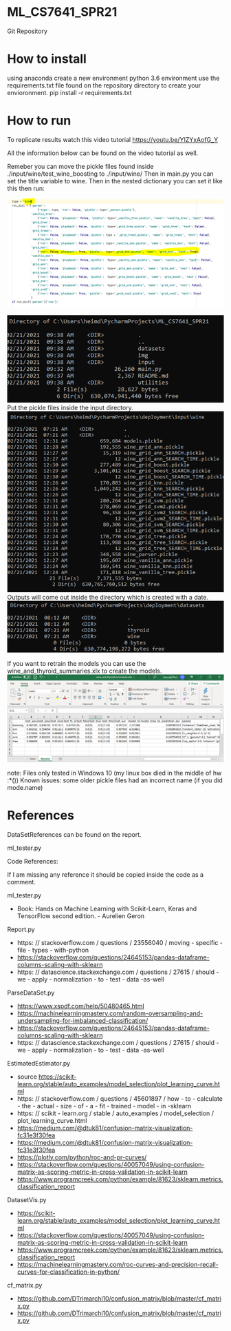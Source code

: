 
# ML_CS7641_SPR21
Git Repository

# How to install

using anaconda create a new environment python 3.6 environment
use the requirements.txt file found on the repository directory to create your envioronment.
pip install -r requirements.txt

# How to run

To replicate results watch this video tutorial
https://youtu.be/YIZYxAofG_Y

All the information below can be found on the video tutorial as well.

Remeber you can move the pickle files found inside ./input/wine/test_wine_boosting to ./input/wine/
Then in main.py you can set the title variable to wine. Then in the nested dictionary you can set it like this then run:


![Dictionary_Configuration](/img/DictionaryConfig.PNG)

![Folder_Struct](/img/FolderStructure.PNG)
Put the pickle files inside the input directory.
![Input_Dir](/img/InputDirectory.PNG)
Outputs will come out inside the directory which is created with a date.
![Output_Dir](/img/OutputDirectory.PNG)

If you want to retrain the models you can use the  wine_and_thyroid_summaries.xlx to create the models.
![Summaries_File](/img/Summaries.PNG)

note: Files only tested in Windows 10 (my linux box died in the middle of hw  :*())
Known issues: some older pickle files had an incorrect name (if you did mode.name)



# References
DataSetReferences can be found on the report. 

ml_tester.py

Code References:

If I am missing any reference it should be copied inside the code as a comment.

ml_tester.py

- Book: Hands on Machine Learning with Scikit-Learn, Keras and TensorFlow second edition. - Aurelien Geron


Report.py

- https: // stackoverflow.com / questions / 23556040 / moving - specific - file - types - with-python
- https://stackoverflow.com/questions/24645153/pandas-dataframe-columns-scaling-with-sklearn
- https: // datascience.stackexchange.com / questions / 27615 / should - we - apply - normalization - to - test - data -as-well

ParseDataSet.py        
- https://www.xspdf.com/help/50480465.html
- https://machinelearningmastery.com/random-oversampling-and-undersampling-for-imbalanced-classification/
- https://stackoverflow.com/questions/24645153/pandas-dataframe-columns-scaling-with-sklearn
- https: // datascience.stackexchange.com / questions / 27615 / should - we - apply - normalization - to - test - data -as-well

EstimatedEstimator.py
- source https://scikit-learn.org/stable/auto_examples/model_selection/plot_learning_curve.html
-  https: // stackoverflow.com / questions / 45601897 / how - to - calculate - the - actual - size - of - a - fit - trained - model - in -sklearn
- https: // scikit - learn.org / stable / auto_examples / model_selection / plot_learning_curve.html
- https://medium.com/@dtuk81/confusion-matrix-visualization-fc31e3f30fea
- https://medium.com/@dtuk81/confusion-matrix-visualization-fc31e3f30fea
- https://plotly.com/python/roc-and-pr-curves/
- https://stackoverflow.com/questions/40057049/using-confusion-matrix-as-scoring-metric-in-cross-validation-in-scikit-learn
- https://www.programcreek.com/python/example/81623/sklearn.metrics.classification_report

DatasetVis.py
- https://scikit-learn.org/stable/auto_examples/model_selection/plot_learning_curve.html
- https://stackoverflow.com/questions/40057049/using-confusion-matrix-as-scoring-metric-in-cross-validation-in-scikit-learn
- https://www.programcreek.com/python/example/81623/sklearn.metrics.classification_report
- https://machinelearningmastery.com/roc-curves-and-precision-recall-curves-for-classification-in-python/

cf_matrix.py
- https://github.com/DTrimarchi10/confusion_matrix/blob/master/cf_matrix.py
- https://github.com/DTrimarchi10/confusion_matrix/blob/master/cf_matrix.py
